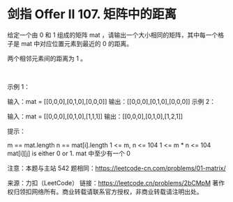 # 剑指 Offer II 107. 矩阵中的距离

给定一个由 0 和 1 组成的矩阵 mat ，请输出一个大小相同的矩阵，其中每一个格子是 mat 中对应位置元素到最近的 0 的距离。

两个相邻元素间的距离为 1 。

 

示例 1：



输入：mat = [[0,0,0],[0,1,0],[0,0,0]]
输出：[[0,0,0],[0,1,0],[0,0,0]]
示例 2：



输入：mat = [[0,0,0],[0,1,0],[1,1,1]]
输出：[[0,0,0],[0,1,0],[1,2,1]]
 

提示：

m == mat.length
n == mat[i].length
1 <= m, n <= 104
1 <= m * n <= 104
mat[i][j] is either 0 or 1.
mat 中至少有一个 0 
 

注意：本题与主站 542 题相同：https://leetcode-cn.com/problems/01-matrix/

来源：力扣（LeetCode）
链接：https://leetcode.cn/problems/2bCMpM
著作权归领扣网络所有。商业转载请联系官方授权，非商业转载请注明出处。